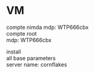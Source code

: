 # VM



compte nimda
mdp: WTP666cbx  
compte root  
mdp: WTP666cbx  

install  
all base parameters  
server name: cornflakes
